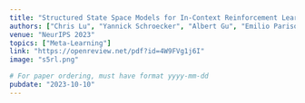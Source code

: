```yaml
---
title: "Structured State Space Models for In-Context Reinforcement Learning"
authors: ["Chris Lu", "Yannick Schroecker", "Albert Gu", "Emilio Parisotto", "Jakob Foerster", "Satinder Singh", "Feryal Behbahani"]
venue: "NeurIPS 2023"
topics: ["Meta-Learning"]
link: "https://openreview.net/pdf?id=4W9FVg1j6I"
image: "s5rl.png"

# For paper ordering, must have format yyyy-mm-dd
pubdate: "2023-10-10"
---
```

